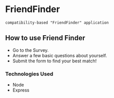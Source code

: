 # FriendFinder

`compatibility-based "FriendFinder" application`

## How to use Friend Finder
- Go to the Survey.
- Answer a few basic questions about yourself.
- Submit the form to find your best match!

### Technologies Used
- Node
- Express
